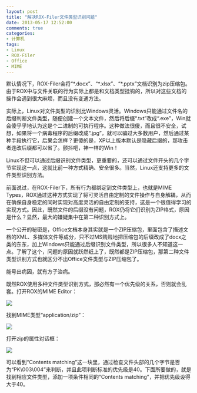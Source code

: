 ```yaml
---
layout: post
title: "解决ROX-Filer文件类型识别问题"
date: 2013-05-17 12:52:00
comments: true
categories:
- 计算机
tags:
- Linux
- ROX-Filer
- Office
- MIME
---
```

默认情况下，ROX-Filer会将“\*.docx”、“\*.xlsx”、“\*.pptx”文档识别为zip压缩包。由于ROX中与文件关联的行为实际上都是和文档类型挂钩的，所以对这些文档的操作会遇到很大麻烦，而且没有变通方法。

实际上，Linux对文件类型的识别比Windows灵活。Windows只能通过文件名的后缀判断文件类型，随便创建一个文本文件，然后将后缀“.txt”改成“.exe”，Win就会傻乎乎地认为这是个二进制的可执行程序。这种做法很傻，而且很不安全，试想，如果将一个病毒程序的后缀改成“.jpg”，就可以骗过大多数用户，然后通过某种手段执行它，后果会怎样？更傻的是，XP以上版本默认是隐藏后缀的，那攻击者连改后缀都可以省了。颤抖吧，神一样的Win！

Linux不但可以通过后缀识别文件类型，更重要的，还可以通过文件开头的几个字节实现这一点，这就比前一种方式精确、安全很多。当然，Linux还支持更多的文件类型识别方法。

前面说过，在ROX-Filer下，所有行为都绑定到文件类型上，也就是MIME Types，ROX通过这种方式实现了将可灵活自由定制的文件操作与自身解耦，从而在确保自身稳定的同时实现对高度灵活的自由定制的支持，这是一个很值得学习的实现方式。因此，既然文件的后缀没有问题，ROX仍将它们识别为ZIP格式，原因是什么？显然，最大的嫌疑集中在第二种识别方式上。

一个公开的秘密是，Office文档本身其实就是一个ZIP压缩包，里面包含了描述文档的XML、多媒体文件等成分，只不过MS贱贱地把压缩包的后缀改成了docx之类的东东，加上Windows只能通过后缀识别文件类型，所以很多人不知道这一点。了解了这个，问题的原因就跃然纸上了，既然都是ZIP压缩包，那第二种文件类型识别方式也就区分不出Office文件类型与ZIP压缩包了。

能号出病因，就有方子治病。

既然ROX使用多种文件类型识别方式，那必然有一个优先级的关系，否则就会乱套。打开ROX的MIME Editor：

![](http://pic.yupoo.com/leninlee/CRNkfq0g/medium.jpg)

找到MIME类型“application/zip”：

![](http://pic.yupoo.com/leninlee/CRNkgaEK/medium.jpg)

打开zip的属性对话框：

![](http://pic.yupoo.com/leninlee/CRNkfOsQ/medium.jpg)

可以看到“Contents matching”这一块里，通过检查文件头部的几个字节是否为“PK\003\004”来判断，并且此项判断标准的优先级是40。下面所要做的，就是找到相应文件类型，添加一项条件相同的“Contents matching”，并把优先级设得大于40。
